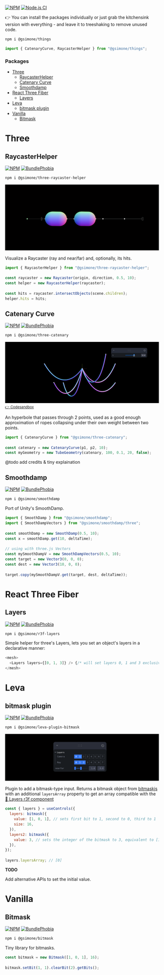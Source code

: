 [![NPM](https://badgen.net/npm/v/@gsimone/things)](https://www.npmjs.com/@gsimone/things) [![Node.js CI](https://github.com/gsimone/things/actions/workflows/node.js.yml/badge.svg)](https://github.com/gsimone/things/actions/workflows/node.js.yml)

👉 You can install the packages individually or just grab the kitchensink version with everything - and leave it to treeshaking to remove unused code.

```bash
npm i @gsimone/things
```

```js
import { CatenaryCurve, RaycasterHelper } from "@gsimone/things";
```

### Packages

- [Three](#three)
  * [RaycasterHelper](#raycasterhelper)
  * [Catenary Curve](#catenary-curve)
  * [Smoothdamp](#smoothdamp)
- [React Three Fiber](#react-three-fiber)
  * [Layers](#layers)
- [Leva](#leva)
  * [bitmask plugin](#bitmask-plugin)
- [Vanilla](#vanilla)
  * [Bitmask](#bitmask)

# Three

## RaycasterHelper

[![NPM](https://badgen.net/npm/v/@gsimone/three-raycaster-helper)](https://www.npmjs.com/@gsimone/three-raycaster-helper) [![BundlePhobia](https://badgen.net/bundlephobia/minzip/@gsimone/three-raycaster-helper)](https://bundlephobia.com/package/@gsimone/three-raycaster-helper)



```bash
npm i @gsimone/three-raycaster-helper
```

![](https://github.com/gsimone/things/blob/main/_images_/raycaster.png?raw=true)

Visualize a Raycaster (ray and near/far) and, optionally, its hits.

```js
import { RaycasterHelper } from "@gsimone/three-raycaster-helper";

const raycaster = new Raycaster(origin, direction, 0.5, 10);
const helper = new RaycasterHelper(raycaster);

const hits = raycaster.intersectObjects(scene.children);
helper.hits = hits;
```

## Catenary Curve


[![NPM](https://badgen.net/npm/v/@gsimone/three-catenary)](https://www.npmjs.com/@gsimone/three-catenary) [![BundlePhobia](https://badgen.net/bundlephobia/minzip/@gsimone/three-catenary)](https://bundlephobia.com/package/@gsimone/three-catenary)

```bash
npm i @gsimone/three-catenary
```

[![](https://github.com/gsimone/things/blob/main/_images_/catenary.gif?raw=true)](https://codesandbox.io/s/github/gsimone/things/tree/main/demo/src/demos/catenary)
<small><a href="https://codesandbox.io/s/github/gsimone/things/tree/main/demo/src/demos/catenary">👉 Codesandbox</a></small>

An hyperbole that passes through 2 points, used as a good enough approximation of ropes collapsing under their own weight between two points.

```js
import { CatenaryCurve } from "@gsimone/three-catenary";

const catenary = new CatenaryCurve(p1, p2, 10);
const myGeometry = new TubeGeometry(catenary, 100, 0.1, 20, false);
```

@todo add credits & tiny explaination

## Smoothdamp

[![NPM](https://badgen.net/npm/v/@gsimone/smoothdamp)](https://www.npmjs.com/@gsimone/smoothdamp) [![BundlePhobia](https://badgen.net/bundlephobia/minzip/@gsimone/smoothdamp)](https://bundlephobia.com/package/@gsimone/smoothdamp)

```bash
npm i @gsimone/smoothdamp
```

Port of Unity's SmoothDamp.

```js
import { SmoothDamp } from "@gsimone/smoothdamp";
import { SmoothDampVectors } from "@gsimone/smoothdamp/three";

const smoothDamp = new SmoothDamp(0.5, 10);
const x = smoothDamp.get(10, deltaTime);

// using with three.js Vectors
const mySmoothDampV = new SmoothDampVectors(0.5, 10);
const target = new Vector3(0, 0, 0);
const dest = new Vector3(10, 0, 0);

target.copy(mySmoothDampV.get(target, dest, deltaTime));
```

# React Three Fiber

## Layers


[![NPM](https://badgen.net/npm/v/@gsimone/r3f-layers)](https://www.npmjs.com/@gsimone/r3f-layers) [![BundlePhobia](https://badgen.net/bundlephobia/minzip/@gsimone/r3f-layers)](https://bundlephobia.com/package/@gsimone/r3f-layers)

```bash
npm i @gsimone/r3f-layers
```

Simple helper for three's Layers, lets you set an object's layers in a declarative manner:

```js
<mesh>
  <Layers layers={[0, 1, 3]} /> {/* will set layers 0, 1 and 3 exclusively */}
</mesh>
```

# Leva

## bitmask plugin

[![NPM](https://badgen.net/npm/v/@gsimone/leva-plugin-bitmask)](https://www.npmjs.com/@gsimone/leva-plugin-bitmask) [![BundlePhobia](https://badgen.net/bundlephobia/minzip/@gsimone/leva-plugin-bitmask)](https://bundlephobia.com/package/@gsimone/leva-plugin-bitmask)

```bash
npm i @gsimone/leva-plugin-bitmask
```

![](https://github.com/gsimone/things/blob/main/_images_/leva-bitmask.png?raw=true)

Plugin to add a bitmask-type input. Returns a bitmask object from [bitmaskjs](https://www.npmjs.com/package/bitmaskjs) with an additional `layersArray` property to get an array compatible with the [🔗 Layers r3f component](https://github.com/gsimone/things#layers)

```js
const { layers } = useControls({
  layers: bitmask({
    value: [1, 0, 1], // sets first bit to 1, second to 0, third to 1
    size: 16,
  }),
  layers2: bitmask({
    value: 3, // sets the integer of the bitmask to 3, equivalent to [1, 1]
  }),
});

layers.layersArray; // [0]
```

**TODO**

Add alternative APIs to set the initial value.

# Vanilla

## Bitmask

[![NPM](https://badgen.net/npm/v/@gsimone/bitmask)](https://www.npmjs.com/@gsimone/bitmask) 
[![BundlePhobia](https://badgen.net/bundlephobia/minzip/@gsimone/bitmask)](https://bundlephobia.com/package/@gsimone/bitmask)

```bash
npm i @gsimone/bitmask
```

Tiny library for bitmasks.

```js
const bitmask = new Bitmask([1, 0, 1], 16);

bitmask.setBit(1, 1).clearBit(2).getBits();
```
